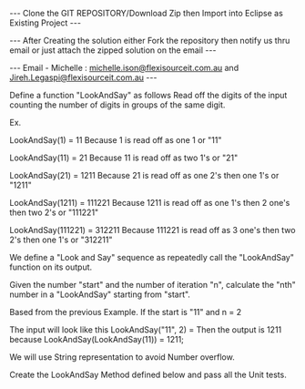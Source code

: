 --- Clone the GIT REPOSITORY/Download Zip then Import into Eclipse as Existing Project ---

--- After Creating the solution either Fork the repository then notify us thru email or just attach the zipped solution on the email ---

--- Email - Michelle : michelle.ison@flexisourceit.com.au and Jireh.Legaspi@flexisourceit.com.au ---

Define a function "LookAndSay" as follows 
 Read off the digits of the input counting the number of digits in groups of the same digit.
 
 Ex. 
 
 LookAndSay(1) = 11  		Because 1 is read off as one 1 or "11"
 
 LookAndSay(11) = 21 		Because 11 is read off as two 1's or "21"
 
 LookAndSay(21) = 1211 		Because 21 is read off as one 2's then one 1's or "1211"
 
 LookAndSay(1211) = 111221 	Because 1211 is read off as one 1's then 2 one's then two 2's or "111221"
 
 LookAndSay(111221) = 312211	Because 111221 is read off as 3 one's then two 2's then one 1's or "312211"
 
 
 We define a "Look and Say" sequence as repeatedly call the "LookAndSay" function on its output.
 
Given the number "start" and the number of iteration "n", calculate the "nth" number in a "LookAndSay" starting from "start".

 
 Based from the previous Example. If the start is "11" and n = 2 
 
 The input will look like this LookAndSay("11", 2) = Then the output is 1211 because LookAndSay(LookAndSay(11)) = 1211; 
 
 We will use String representation to avoid Number overflow.
 
 Create the LookAndSay Method defined below and pass all the Unit tests.
 
